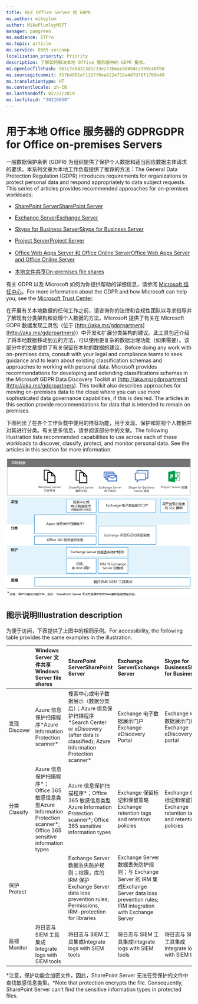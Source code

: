 ```yaml
---
title: 用于 Office Server 的 GDPR
ms.author: mikeplum
author: MikePlumleyMSFT
manager: pamgreen
ms.audience: ITPro
ms.topic: article
ms.service: O365-seccomp
localization_priority: Priority
description: 了解如何解决本地 Office 服务器中的 GDPR 要求。
ms.openlocfilehash: 9b1c7eb4313d1c33e273b6ac0d494c2359c40f00
ms.sourcegitcommit: f57b4001ef1327f0ea622e716a4d7d78f1769b49
ms.translationtype: HT
ms.contentlocale: zh-CN
ms.lasthandoff: 02/23/2019
ms.locfileid: "30216058"
---
```

# <a name="gdpr-for-office-on-premises-servers"></a><span data-ttu-id="7aac4-103">用于本地 Office 服务器的 GDPR</span><span class="sxs-lookup"><span data-stu-id="7aac4-103">GDPR for Office on-premises Servers</span></span>

<span data-ttu-id="7aac4-p101">一般数据保护条例 (GDPR) 为组织提供了保护个人数据和适当回应数据主体请求的要求。本系列文章为本地工作负载提供了推荐的方法：</span><span class="sxs-lookup"><span data-stu-id="7aac4-p101">The General Data Protection Regulation (GDPR) introduces requirements for organizations to protect personal data and respond appropriately to data subject requests. This series of articles provides recommended approaches for on-premises workloads:</span></span>

-   [<span data-ttu-id="7aac4-106">SharePoint Server</span><span class="sxs-lookup"><span data-stu-id="7aac4-106">SharePoint Server</span></span>](gdpr-for-sharepoint-server.md)

-   [<span data-ttu-id="7aac4-107">Exchange Server</span><span class="sxs-lookup"><span data-stu-id="7aac4-107">Exchange Server</span></span>](gdpr-for-exchange-server.md)

-   [<span data-ttu-id="7aac4-108">Skype for Business Server</span><span class="sxs-lookup"><span data-stu-id="7aac4-108">Skype for Business Server</span></span>](gdpr-for-skype-for-business-server.md)

-   [<span data-ttu-id="7aac4-109">Project Server</span><span class="sxs-lookup"><span data-stu-id="7aac4-109">Project Server</span></span>](gdpr-for-project-server.md)

-   [<span data-ttu-id="7aac4-110">Office Web Apps Server 和 Office Online Server</span><span class="sxs-lookup"><span data-stu-id="7aac4-110">Office Web Apps Server and Office Online Server</span></span>](gdpr-for-office-online-server.md)

-   [<span data-ttu-id="7aac4-111">本地文件共享</span><span class="sxs-lookup"><span data-stu-id="7aac4-111">On-premises file shares</span></span>](gdpr-for-on-premises-file-shares.md)

<span data-ttu-id="7aac4-112">有关 GDPR 以及 Microsoft 如何为你提供帮助的详细信息，请参阅 [Microsoft 信任中心](https://www.microsoft.com/zh-CN/TrustCenter/Privacy/gdpr/default.aspx)。</span><span class="sxs-lookup"><span data-stu-id="7aac4-112">For more information about the GDPR and how Microsoft can help you, see the [Microsoft Trust Center](https://www.microsoft.com/zh-CN/TrustCenter/Privacy/gdpr/default.aspx).</span></span>

<span data-ttu-id="7aac4-p102">在开展有关本地数据的任何工作之前，请咨询你的法律和合规性团队以寻求指导并了解现有分类架构和处理个人数据的方法。Microsoft 提供了有关在 Microsoft GDPR 数据发现工具包（位于 [http://aka.ms/gdprpartners](<http://aka.ms/gdprpartners>)）中开发和扩展分类架构的建议。此工具包还介绍了将本地数据移动到云的方法，可以使用更复杂的数据治理功能（如果需要）。该部分中的文章提供了有关保留在本地的数据的建议。</span><span class="sxs-lookup"><span data-stu-id="7aac4-p102">Before doing any work with on-premises data, consult with your legal and compliance teams to seek guidance and to learn about existing classification schemas and approaches to working with personal data. Microsoft provides recommendations for developing and extending classifications schemas in the Microsoft GDPR Data Discovery Toolkit at [http://aka.ms/gdprpartners](<http://aka.ms/gdprpartners>). This toolkit also describes approaches for moving on-premises data to the cloud where you can use more sophisticated data governance capabilities, if this is desired. The articles in this section provide recommendations for data that is intended to remain on premises.</span></span>

<span data-ttu-id="7aac4-p103">下图列出了在各个工作负载中使用的推荐功能，用于发现、保护和监视个人数据并对其进行分类。有关更多信息，请参阅该部分中的文章。</span><span class="sxs-lookup"><span data-stu-id="7aac4-p103">The following illustration lists recommended capabilities to use across each of these workloads to discover, classify, protect, and monitor personal data. See the articles in this section for more information.</span></span>

![](media/gdpr-for-office-servers-image1.png)

## <a name="illustration-description"></a><span data-ttu-id="7aac4-119">图示说明</span><span class="sxs-lookup"><span data-stu-id="7aac4-119">Illustration description</span></span>

<span data-ttu-id="7aac4-120">为便于访问，下表提供了上图中的相同示例。</span><span class="sxs-lookup"><span data-stu-id="7aac4-120">For accessibility, the following table provides the same examples in the illustration.</span></span>

|             |<span data-ttu-id="7aac4-121">Windows Server 文件共享</span><span class="sxs-lookup"><span data-stu-id="7aac4-121">Windows Server file shares</span></span>|<span data-ttu-id="7aac4-122">SharePoint Server</span><span class="sxs-lookup"><span data-stu-id="7aac4-122">SharePoint Server</span></span>|<span data-ttu-id="7aac4-123">Exchange Server</span><span class="sxs-lookup"><span data-stu-id="7aac4-123">Exchange Server</span></span>|<span data-ttu-id="7aac4-124">Skype for Business</span><span class="sxs-lookup"><span data-stu-id="7aac4-124">Skype for Business</span></span>|<span data-ttu-id="7aac4-125">Project Server</span><span class="sxs-lookup"><span data-stu-id="7aac4-125">Project Server</span></span>|
|:------------|:-------------------------|:----------------|:--------------|:-----------------|:-------------|
|<span data-ttu-id="7aac4-126">发现</span><span class="sxs-lookup"><span data-stu-id="7aac4-126">Discover</span></span>|<span data-ttu-id="7aac4-127">Azure 信息保护扫描程序\*</span><span class="sxs-lookup"><span data-stu-id="7aac4-127">Azure Information Protection scanner\*</span></span>|<span data-ttu-id="7aac4-128">搜索中心或电子数据展示（数据分类后）；Azure 信息保护扫描程序\*</span><span class="sxs-lookup"><span data-stu-id="7aac4-128">Search Center or eDiscovery (after data is classified); Azure Information Protection scanner\*</span></span>|<span data-ttu-id="7aac4-129">Exchange 电子数据展示门户</span><span class="sxs-lookup"><span data-stu-id="7aac4-129">Exchange eDiscovery Portal</span></span>|<span data-ttu-id="7aac4-130">Exchange 电子数据展示门户</span><span class="sxs-lookup"><span data-stu-id="7aac4-130">Exchange eDiscovery portal</span></span>|<span data-ttu-id="7aac4-131">用于发现和导出的 SQL 脚本</span><span class="sxs-lookup"><span data-stu-id="7aac4-131">SQL scripts for discovery and exporting</span></span>|
|<span data-ttu-id="7aac4-132">分类</span><span class="sxs-lookup"><span data-stu-id="7aac4-132">Classify</span></span>|<span data-ttu-id="7aac4-133">Azure 信息保护扫描程序\*；Office 365 敏感信息类型</span><span class="sxs-lookup"><span data-stu-id="7aac4-133">Azure Information Protection scanner\*; Office 365 sensitive information types</span></span>|<span data-ttu-id="7aac4-134">Azure 信息保护扫描程序\*；Office 365 敏感信息类型</span><span class="sxs-lookup"><span data-stu-id="7aac4-134">Azure Information Protection scanner\*; Office 365 sensitive information types</span></span>|<span data-ttu-id="7aac4-135">Exchange 保留标记和保留策略</span><span class="sxs-lookup"><span data-stu-id="7aac4-135">Exchange retention tags and retention policies</span></span>|<span data-ttu-id="7aac4-136">Exchange 保留标记和保留策略</span><span class="sxs-lookup"><span data-stu-id="7aac4-136">Exchange retention tags and retention policies</span></span>||
|<span data-ttu-id="7aac4-137">保护</span><span class="sxs-lookup"><span data-stu-id="7aac4-137">Protect</span></span>||<span data-ttu-id="7aac4-138">Exchange Server 数据丢失防护规则；权限，库的 IRM 保护</span><span class="sxs-lookup"><span data-stu-id="7aac4-138">Exchange Server data loss prevention rules; Permissions, IRM-protection for libraries</span></span>|<span data-ttu-id="7aac4-139">Exchange Server 数据丢失防护规则；与 Exchange Server 的 IRM 集成</span><span class="sxs-lookup"><span data-stu-id="7aac4-139">Exchange Server data loss prevention rules; IRM integration with Exchange Server</span></span>|||
|<span data-ttu-id="7aac4-140">监视</span><span class="sxs-lookup"><span data-stu-id="7aac4-140">Monitor</span></span>|<span data-ttu-id="7aac4-141">将日志与 SIEM 工具集成</span><span class="sxs-lookup"><span data-stu-id="7aac4-141">Integrate logs with SIEM tools</span></span>|<span data-ttu-id="7aac4-142">将日志与 SIEM 工具集成</span><span class="sxs-lookup"><span data-stu-id="7aac4-142">Integrate logs with SIEM tools</span></span>|<span data-ttu-id="7aac4-143">将日志与 SIEM 工具集成</span><span class="sxs-lookup"><span data-stu-id="7aac4-143">Integrate logs with SIEM tools</span></span>|<span data-ttu-id="7aac4-144">将日志与 SIEM 工具集成</span><span class="sxs-lookup"><span data-stu-id="7aac4-144">Integrate logs with SIEM tools</span></span>|<span data-ttu-id="7aac4-145">将日志与 SIEM 工具集成</span><span class="sxs-lookup"><span data-stu-id="7aac4-145">Integrate logs with SIEM tools</span></span>|

<span data-ttu-id="7aac4-p104">\*注意，保护功能会加密文件。因此，SharePoint Server 无法在受保护的文件中查找敏感信息类型。</span><span class="sxs-lookup"><span data-stu-id="7aac4-p104">\*Note that protection encrypts the file. Consequently, SharePoint Server can’t find the sensitive information types in protected files.</span></span>
